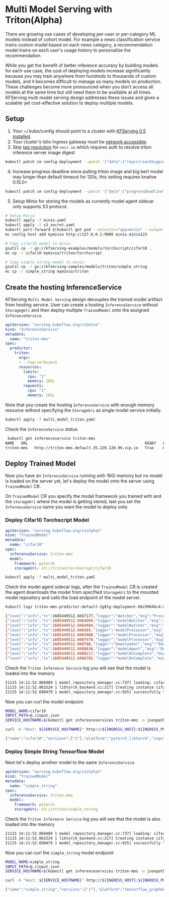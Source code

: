 # Multi Model Serving with Triton(Alpha)
There are growing use cases of developing per-user or per-category ML models instead of cohort model. For example a news classification service trains custom model based on each news category,
a recommendation model trains on each user's usage history to personalize the recommendation. 

While you get the benefit of better inference accuracy by building models for each use case, 
the cost of deploying models increase significantly because you may train anywhere from hundreds to thousands of custom models, and it becomes difficult to manage so many models on production.
These challenges become more pronounced when you don’t access all models at the same time but still need them to be available at all times.
KFServing multi model serving design addresses these issues and gives a scalable yet cost-effective solution to deploy multiple models.

## Setup
1. Your ~/.kube/config should point to a cluster with [KFServing 0.5 installed](https://github.com/kubeflow/kfserving/#install-kfserving).
2. Your cluster's Istio Ingress gateway must be [network accessible](https://istio.io/latest/docs/tasks/traffic-management/ingress/ingress-control/).
3. Skip [tag resolution](https://knative.dev/docs/serving/tag-resolution/) for `nvcr.io` which requires auth to resolve triton inference server image digest
```bash
kubectl patch cm config-deployment --patch '{"data":{"registriesSkippingTagResolving":"nvcr.io"}}' -n knative-serving
```
4. Increase progress deadline since pulling triton image and big bert model may longer than default timeout for 120s, this setting requires knative 0.15.0+
```bash
kubectl patch cm config-deployment --patch '{"data":{"progressDeadline": "600s"}}' -n knative-serving
```
5. Setup Minio for storing the models as currently model agent sidecar only supports S3 protocol.
```bash
# Setup Minio
kubectl apply -f minio.yaml
kubectl apply -f s3_secret.yaml
kubectl port-forward $(kubectl get pod --selector="app=minio" --output jsonpath='{.items[0].metadata.name}') 9000:9000
mc config host add myminio http://127.0.0.1:9000 minio minio123

# Copy cifar10 model to minio
gsutil cp -r gs://kfserving-examples/models/torchscript/cifar10 .
mc cp -r cifar10 myminio/triton/torchscript

# Copy simple string model to minio
gsutil cp -r gs://kfserving-samples/models/triton/simple_string
mc cp -r simple_string myminio/triton
```

## Create the hosting InferenceService
KFServing `Multi Model Serving` design decouples the trained model artifact from hosting service. User can create a hosting `InferenceService` without `StoragegUri`
and then deploy multiple `TrainedModel` onto the assigned `InferenceService`.

```yaml
apiVersion: "serving.kubeflow.org/v1beta1"
kind: "InferenceService"
metadata:
  name: "triton-mms"
spec:
  predictor:
    triton:
      args:
      - --log-verbose=1     
      resources:
        limits:
          cpu: "1"
          memory: 16Gi
        requests:
          cpu: "1"
          memory: 16Gi
```
Note that you create the hosting `InferenceService` with enough memory resource without specifying the `StorageUri` as single model service initially.

```bash
kubectl apply -f multi_model_triton.yaml
```
Check the `InferenceService` status

```bash
 kubectl get inferenceservice triton-mms
NAME   URL                                                    READY   AGE
triton-mms   http://triton-mms.default.35.229.120.99.xip.io   True    8h
```

## Deploy Trained Model
Now you have an `InferenceService` running with 16Gi memory but no model is loaded on the server yet, let's deploy the model onto the server using `TrainedModel` CR.

On `TrainedModel` CR you specify the model framework you trained with and the `storageUri` where the model is getting stored, last you set the `InferenceService` name you want
the model to deploy onto.

### Deploy Cifar10 Torchscript Model
```yaml
apiVersion: "serving.kubeflow.org/v1alpha1"
kind: "TrainedModel"
metadata:
  name: "cifar10"
spec:
  inferenceService: triton-mms
  model:
    framework: pytorch
    storageUri: s3://triton/torchscript/cifar10
``` 

```bash
kubectl apply -f multi_model_triton.yaml
```

Check the model agent sidecar logs, after the `TrainedModel` CR is created the agent downloads the model from specified `StorageUri` to the mounted
model repository and calls the load endpoint of the model server.
```bash
kubectl logs triton-mms-predictor-default-2g8lg-deployment-69c9964bc4-mfg92 agent

{"level":"info","ts":1605449512.0457177,"logger":"Watcher","msg":"Processing event","event":"\"/mnt/configs/..data\": CREATE"}
{"level":"info","ts":1605449512.0464094,"logger":"modelWatcher","msg":"removing model","modelName":"cifar10"}
{"level":"info","ts":1605449512.0464404,"logger":"modelWatcher","msg":"adding model","modelName":"cifar10"}
{"level":"info","ts":1605449512.046505,"logger":"modelProcessor","msg":"worker is started for","model":"cifar10"}
{"level":"info","ts":1605449512.0465908,"logger":"modelProcessor","msg":"unloading model","modelName":"cifar10"}
{"level":"info","ts":1605449512.0487478,"logger":"modelProcessor","msg":"Downloading model","storageUri":"s3://triton/torchscript/cifar10"}
{"level":"info","ts":1605449512.048788,"logger":"Downloader","msg":"Downloading to model dir","modelUri":"s3://triton/torchscript/cifar10","modelDir":"/mnt/models"}
{"level":"info","ts":1605449512.0488636,"logger":"modelAgent","msg":"Download model ","modelName":"cifar10","storageUri":"s3://triton/torchscript/cifar10","modelDir":"/mnt/models"}
{"level":"info","ts":1605449512.0488217,"logger":"modelOnComplete","msg":"completion event for model","modelName":"cifar10","inFlight":1}
{"level":"info","ts":1605449512.6908782,"logger":"modelOnComplete","msg":"completion event for model","modelName":"cifar10","inFlight":0}
```
Check the `Triton Inference Service` log you will see that the model is loaded into the memory
```bash
I1115 14:11:52.060489 1 model_repository_manager.cc:737] loading: cifar10:1
I1115 14:11:52.061524 1 libtorch_backend.cc:217] Creating instance cifar10_0_0_cpu on CPU using model.pt
I1115 14:11:52.690479 1 model_repository_manager.cc:925] successfully loaded 'cifar10' version 1
```

Now you can curl the model endpoint
```bash
MODEL_NAME=cifar10
INPUT_PATH=@./input.json
SERVICE_HOSTNAME=$(kubectl get inferenceservices triton-mms -o jsonpath='{.status.url}' | cut -d "/" -f 3)

curl -H "Host: ${SERVICE_HOSTNAME}" http://${INGRESS_HOST}:${INGRESS_PORT}/v2/models/$MODEL_NAME

{"name":"cifar10","versions":["1"],"platform":"pytorch_libtorch","inputs":[{"name":"INPUT__0","datatype":"FP32","shape":[-1,3,32,32]}],"outputs":[{"name":"OUTPUT__0","datatype":"FP32","shape":[-1,10]}]}
```

### Deploy Simple String Tensorflow Model
Next let's deploy another model to the same `InferenceService`

```yaml
apiVersion: "serving.kubeflow.org/v1alpha1"
kind: "TrainedModel"
metadata:
  name: "simple_string"
spec:
  inferenceService: triton-mms
  model:
    framework: pytorch
    storageUri: s3://triton/simple_string
``` 

Check the `Triton Inference Service` log you will see that the model is also loaded into the memory
```bash
I1115 14:11:52.060489 1 model_repository_manager.cc:737] loading: cifar10:1
I1115 14:11:52.061524 1 libtorch_backend.cc:217] Creating instance cifar10_0_0_cpu on CPU using model.pt
I1115 14:11:52.690479 1 model_repository_manager.cc:925] successfully loaded 'cifar10' version 1
```

Now you can curl the `simple_string` model endpoint
```bash
MODEL_NAME=simple_string
INPUT_PATH=@./input.json
SERVICE_HOSTNAME=$(kubectl get inferenceservices triton-mms -o jsonpath='{.status.url}' | cut -d "/" -f 3)

curl -H "Host: ${SERVICE_HOSTNAME}" http://${INGRESS_HOST}:${INGRESS_PORT}/v2/models/$MODEL_NAME

{"name":"simple_string","versions":["1"],"platform":"tensorflow_graphdef","inputs":[{"name":"INPUT0","datatype":"BYTES","shape":[-1,16]},{"name":"INPUT1","datatype":"BYTES","shape":[-1,16]}],"outputs":[{"name":"OUTPUT0","datatype":"BYTES","shape":[-1,16]},{"name":"OUTPUT1","datatype":"BYTES","shape":[-1,16]}]}
```
